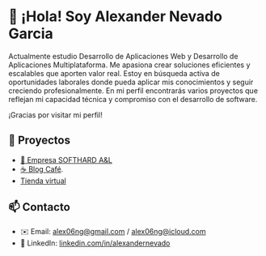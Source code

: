 # 👋 ¡Hola! Soy Alexander Nevado Garcia

Actualmente estudio Desarrollo de Aplicaciones Web y Desarrollo de Aplicaciones Multiplataforma. Me apasiona crear soluciones eficientes y escalables que aporten valor real.
Estoy en búsqueda activa de oportunidades laborales donde pueda aplicar mis conocimientos y seguir creciendo profesionalmente.
En mi perfil encontrarás varios proyectos que reflejan mi capacidad técnica y compromiso con el desarrollo de software.

¡Gracias por visitar mi perfil!

## 🚀 Proyectos
- [🧾 Empresa SOFTHARD A&L](https://github.com/anevadog/softhard__paginaweb)
- [☕ Blog Café](https://github.com/anevadog/Blog__cafe).
- [Tienda virtual](https://github.com/anevadog/tienda__virtual)

## 📫 Contacto
- ✉️ Email: alex06ng@gmail.com / alex06ng@icloud.com
- 💼 LinkedIn: [linkedin.com/in/alexandernevado](www.linkedin.com/in/alexandernevado)
